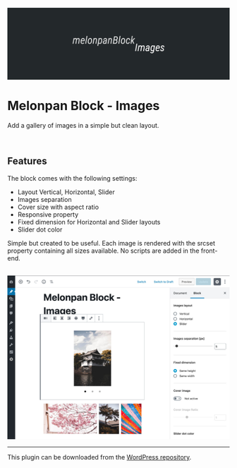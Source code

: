 ![Banner Image](assets-repo/banner-1544x500.png)

# Melonpan Block - Images

Add a gallery of images in a simple but clean layout.

<br />

## Features

The block comes with the following settings:

- Layout Vertical, Horizontal, Slider
- Images separation
- Cover size with aspect ratio
- Responsive property
- Fixed dimension for Horizontal and Slider layouts
- Slider dot color

Simple but created to be useful.
Each image is rendered with the srcset property containing all sizes available.
No scripts are added in the front-end.

<br />

<img src="assets-repo/screenshot-1.jpg" width="700px" alt="Block settings panel" />

<br />

---

This plugin can be downloaded from the [WordPress repository](https://wordpress.org/plugins/melonpan-block-images/).
